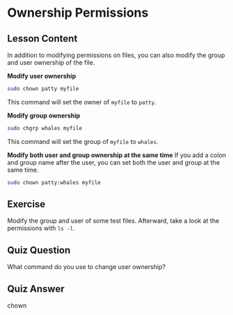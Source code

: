 # Ownership Permissions

## Lesson Content

In addition to modifying permissions on files, you can also modify the group and user ownership of the file.

**Modify user ownership**

```bash
sudo chown patty myfile
```

This command will set the owner of `myfile` to `patty`.

**Modify group ownership**

```bash
sudo chgrp whales myfile
```

This command will set the group of `myfile` to `whales`.

**Modify both user and group ownership at the same time**
If you add a colon and group name after the user, you can set both the user and group at the same time.

```bash
sudo chown patty:whales myfile
```

## Exercise

Modify the group and user of some test files. Afterward, take a look at the permissions with `ls -l`.

## Quiz Question

What command do you use to change user ownership?

## Quiz Answer

chown
